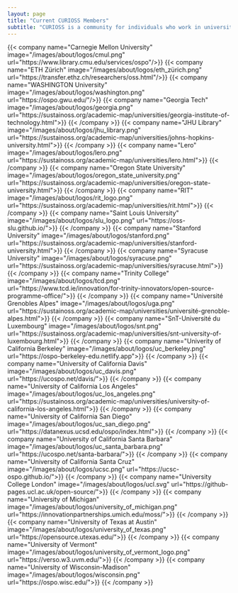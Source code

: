 ```yaml
---
layout: page
title: "Current CURIOSS Members"
subtitle: "CURIOSS is a community for individuals who work in university and research institution OSPOs. The following institutions are represented in CURIOSS."
---
```

  <div class="container">
    <div class="row justify-content-center">
      {{< company name="Carnegie Mellon University" image="/images/about/logos/cmul.png" url="https://www.library.cmu.edu/services/ospo"/>}}
      {{< company name="ETH Zürich" image="/images/about/logos/eth_zürich.png" url="https://transfer.ethz.ch/researchers/oss.html"/>}}
      {{< company name="WASHINGTON University" image="/images/about/logos/washington.png" url="https://ospo.gwu.edu/"/>}}
      {{< company name="Georgia Tech" image="/images/about/logos/georgia.png" url="https://sustainoss.org/academic-map/universities/georgia-institute-of-technology.html">}}
      {{< /company >}}
      {{< company name="JHU Library" image="/images/about/logos/jhu_library.png" url="https://sustainoss.org/academic-map/universities/johns-hopkins-university.html">}}
      {{< /company >}}
      {{< company name="Lero" image="/images/about/logos/lero.png" url="https://sustainoss.org/academic-map/universities/lero.html">}}
      {{< /company >}}
      {{< company name="Oregon State University" image="/images/about/logos/oregon_state_university.png" url="https://sustainoss.org/academic-map/universities/oregon-state-university.html">}}
      {{< /company >}}
      {{< company name="RIT" image="/images/about/logos/rit_logo.png" url="https://sustainoss.org/academic-map/universities/rit.html">}}
      {{< /company >}}
      {{< company name="Saint Louis University" image="/images/about/logos/slu_logo.png" url="https://oss-slu.github.io/">}}
      {{< /company >}}
      {{< company name="Stanford University" image="/images/about/logos/stanford.png" url="https://sustainoss.org/academic-map/universities/stanford-university.html">}}
      {{< /company >}}
      {{< company name="Syracuse University" image="/images/about/logos/syracuse.png" url="https://sustainoss.org/academic-map/universities/syracuse.html">}}
      {{< /company >}}
      {{< company name="Trinity College" image="/images/about/logos/tcd.png" url="https://www.tcd.ie/innovation/for-trinity-innovators/open-source-programme-office/">}}
      {{< /company >}}
      {{< company name="Université Grenobles Alpes" image="/images/about/logos/uga.png" url="https://sustainoss.org/academic-map/universities/université-grenoble-alpes.html">}}
      {{< /company >}}
      {{< company name="SnT-Université du Luxembourg" image="/images/about/logos/snt.png" url="https://sustainoss.org/academic-map/universities/snt-university-of-luxembourg.html">}}
      {{< /company >}}
      {{< company name="Univerity of California Berkeley" image="/images/about/logos/uc_berkeley.png" url="https://ospo-berkeley-edu.netlify.app">}}
      {{< /company >}}
      {{< company name="University of California Davis" image="/images/about/logos/uc_davis.png" url="https://ucospo.net/davis/">}}
      {{< /company >}}
      {{< company name="University of California Los Angeles" image="/images/about/logos/uc_los_angeles.png" url="https://sustainoss.org/academic-map/universities/university-of-california-los-angeles.html">}}
      {{< /company >}}
      {{< company name="University of California San Diego" image="/images/about/logos/uc_san_diego.png" url="https://datanexus.ucsd.edu/ospo/index.html">}}
      {{< /company >}}
      {{< company name="University of California Santa Barbara" image="/images/about/logos/uc_santa_barbara.png" url="https://ucospo.net/santa-barbara/">}}
      {{< /company >}}
      {{< company name="University of California Santa Cruz" image="/images/about/logos/ucsc.png" url="https://ucsc-ospo.github.io/">}}
      {{< /company >}} 
      {{< company name="University College London" image="/images/about/logos/ucl.svg" url="https://github-pages.ucl.ac.uk/open-source/">}}
      {{< /company >}}  
      {{< company name="University of Michigan" image="/images/about/logos/university_of_michigan.png" url="https://innovationpartnerships.umich.edu/moss/">}}
      {{< /company >}}
      {{< company name="University of Texas at Austin" image="/images/about/logos/university_of_texas.png" url="https://opensource.utexas.edu/">}}
      {{< /company >}}
      {{< company name="University of Vermont" image="/images/about/logos/university_of_vermont_logo.png" url="https://verso.w3.uvm.edu/">}}
      {{< /company >}}
      {{< company name="University of Wisconsin-Madison" image="/images/about/logos/wisconsin.png" url="https://ospo.wisc.edu/">}}
      {{< /company >}}
    </div>
  </div>
